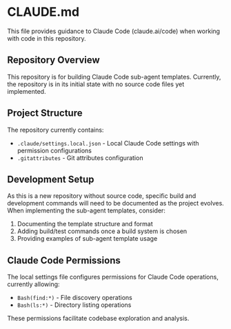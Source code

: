 # CLAUDE.md

This file provides guidance to Claude Code (claude.ai/code) when working with code in this repository.

## Repository Overview

This repository is for building Claude Code sub-agent templates. Currently, the repository is in its initial state with no source code files yet implemented.

## Project Structure

The repository currently contains:
- `.claude/settings.local.json` - Local Claude Code settings with permission configurations
- `.gitattributes` - Git attributes configuration

## Development Setup

As this is a new repository without source code, specific build and development commands will need to be documented as the project evolves. When implementing the sub-agent templates, consider:

1. Documenting the template structure and format
2. Adding build/test commands once a build system is chosen
3. Providing examples of sub-agent template usage

## Claude Code Permissions

The local settings file configures permissions for Claude Code operations, currently allowing:
- `Bash(find:*)` - File discovery operations
- `Bash(ls:*)` - Directory listing operations

These permissions facilitate codebase exploration and analysis.